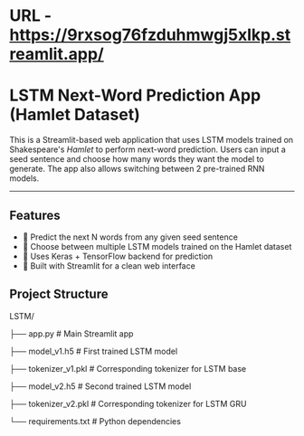 # URL - https://9rxsog76fzduhmwgj5xlkp.streamlit.app/

# LSTM Next-Word Prediction App (Hamlet Dataset)

This is a Streamlit-based web application that uses LSTM models trained on Shakespeare's *Hamlet* to perform next-word prediction. Users can input a seed sentence and choose how many words they want the model to generate. The app also allows switching between 2 pre-trained RNN models.

---

## Features

- 📜 Predict the next N words from any given seed sentence
- 🧠 Choose between multiple LSTM models trained on the Hamlet dataset
- 🧰 Uses Keras + TensorFlow backend for prediction
- 🎨 Built with Streamlit for a clean web interface

## Project Structure
LSTM/

├── app.py # Main Streamlit app

├── model_v1.h5 # First trained LSTM model

├── tokenizer_v1.pkl # Corresponding tokenizer for LSTM base

├── model_v2.h5 # Second trained LSTM model

├── tokenizer_v2.pkl # Corresponding tokenizer for LSTM GRU

└── requirements.txt # Python dependencies
